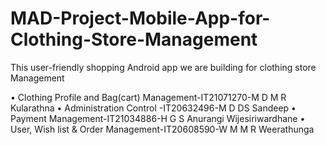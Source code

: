 # MAD-Project-Mobile-App-for-Clothing-Store-Management
This user-friendly shopping Android app we are building for clothing store Management

• Clothing Profile and Bag(cart) Management-IT21071270-M D M R Kularathna 
• Administration Control -IT20632496-M D DS Sandeep
• Payment Management-IT21034886-H G S Anurangi Wijesiriwardhane
• User, Wish list &amp; Order Management-IT20608590-W M M R Weerathunga
